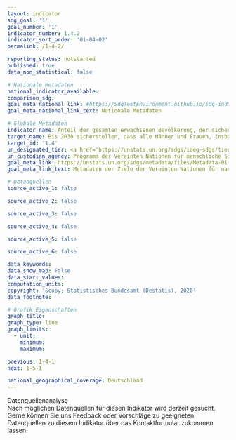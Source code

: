 ```yaml
---
layout: indicator
sdg_goal: '1'
goal_number: '1'
indicator_number: 1.4.2
indicator_sort_order: '01-04-02'
permalink: /1-4-2/

reporting_status: notstarted
published: true
data_non_statistical: false

# Nationale Metadaten
national_indicator_available: 
comparison_sdg: 
goal_meta_national_link: #https://SdgTestEnvironment.github.io/sdg-indicators/public/MetaDe/1.4.2.pdf
goal_meta_national_link_text: Nationale Metadaten

# Globale Metadaten
indicator_name: Anteil der gesamten erwachsenen Bevölkerung, der sichere Landnutzungs- und -besitzrechte hat, (a) mit gesetzlich anerkannten Dokumenten und (b) seine Landrechte als sicher ansieht, nach Geschlecht und Art der Nutzungs- und Besitzrechte
target_name: Bis 2030 sicherstellen, dass alle Männer und Frauen, insbesondere die Armen und Schwachen, die gleichen Rechte auf wirtschaftliche Ressourcen sowie Zugang zu grundlegenden Diensten, Grundeigentum und Verfügungsgewalt über Grund und Boden und sonstigen Vermögensformen, Erbschaften, natürlichen Ressourcen, geeigneten neuen Technologien und Finanzdienstleistungen einschließlich Mikrofinanzierung haben
target_id: '1.4'
un_designated_tier: <a href='https://unstats.un.org/sdgs/iaeg-sdgs/tier-classification/' title='Klicken Sie hier um weitere Informationen zur UN-Tier-Klassifikation zu erhalten.'>Tier II</a>
un_custodian_agency: Programm der Vereinten Nationen für menschliche Siedlungen (UN-Habitat)<br>Weltbank (WB)
goal_meta_link: https://unstats.un.org/sdgs/metadata/files/Metadata-01-04-02.pdf
goal_meta_link_text: Metadaten der Ziele der Vereinten Nationen für nachhaltige Entwicklung

# Datenquellen
source_active_1: false

source_active_2: false

source_active_3: false

source_active_4: false

source_active_5: false

source_active_6: false

data_keywords: 
data_show_map: False
data_start_values: 
computation_units: 
copyright: '&copy; Statistisches Bundesamt (Destatis), 2020'
data_footnote: 

# Grafik Eigenschaften
graph_title: 
graph_type: line
graph_limits: 
  - unit: 
    minimum: 
    maximum: 

previous: 1-4-1
next: 1-5-1

national_geographical_coverage: Deutschland
---
```


<span class="status notstarted"> Datenquellenanalyse </span><br>
Nach möglichen Datenquellen für diesen Indikator wird derzeit gesucht.
Gerne können Sie uns Feedback oder Vorschläge zu geeigneten Datenquellen zu diesem Indikator über das Kontaktformular zukommen lassen.